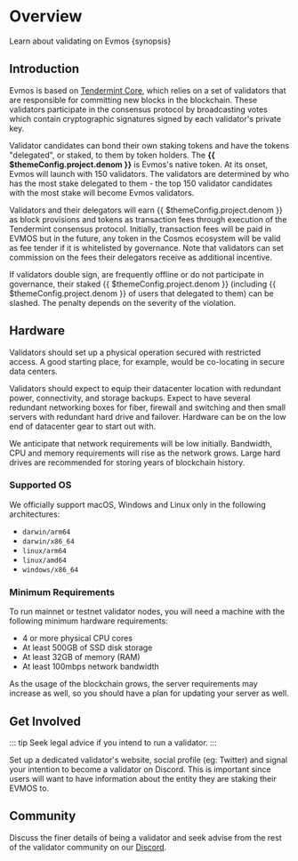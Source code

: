 <!--
order: 1
-->

# Overview

Learn about validating on Evmos {synopsis}

## Introduction

Evmos is based on [Tendermint Core](https://github.com/tendermint/tendermint/blob/master/docs/introduction/what-is-tendermint.md),
which relies on a set of validators that are responsible for committing new blocks in the blockchain.
These validators participate in the consensus protocol by broadcasting votes
which contain cryptographic signatures signed by each validator's private key.

Validator candidates can bond their own staking tokens and have the tokens "delegated", or staked,
to them by token holders.
The **{{ $themeConfig.project.denom }}** is Evmos's native token.
At its onset, Evmos will launch with 150 validators.
The validators are determined by who has the most stake delegated to them -
the top 150 validator candidates with the most stake will become Evmos validators.

Validators and their delegators will earn {{ $themeConfig.project.denom }} as block provisions
and tokens as transaction fees through execution of the Tendermint consensus protocol.
Initially, transaction fees will be paid in EVMOS but in the future,
any token in the Cosmos ecosystem will be valid as fee tender if it is whitelisted by governance.
Note that validators can set commission on the fees their delegators receive as additional incentive.

If validators double sign, are frequently offline or do not participate in governance,
their staked {{ $themeConfig.project.denom }}
(including {{ $themeConfig.project.denom }} of users that delegated to them) can be slashed.
The penalty depends on the severity of the violation.

## Hardware

Validators should set up a physical operation secured with restricted access.
A good starting place, for example, would be co-locating in secure data centers.

Validators should expect to equip their datacenter location with redundant power, connectivity, and storage backups.
Expect to have several redundant networking boxes for fiber, firewall and switching
and then small servers with redundant hard drive and failover.
Hardware can be on the low end of datacenter gear to start out with.

We anticipate that network requirements will be low initially.
Bandwidth, CPU and memory requirements will rise as the network grows.
Large hard drives are recommended for storing years of blockchain history.

### Supported OS

We officially support macOS, Windows and Linux only in the following architectures:

* `darwin/arm64`
* `darwin/x86_64`
* `linux/arm64`
* `linux/amd64`
* `windows/x86_64`

### Minimum Requirements

To run mainnet or testnet validator nodes, you will need a machine with the following minimum hardware requirements:

* 4 or more physical CPU cores
* At least 500GB of SSD disk storage
* At least 32GB of memory (RAM)
* At least 100mbps network bandwidth

As the usage of the blockchain grows, the server requirements may increase as well,
so you should have a plan for updating your server as well.

## Get Involved

::: tip
Seek legal advice if you intend to run a validator.
:::

Set up a dedicated validator's website, social profile (eg: Twitter)
and signal your intention to become a validator on Discord.
This is important since users will want to have information about the entity they are staking their EVMOS to.

## Community

Discuss the finer details of being a validator and seek advise from the rest of the validator community on our [Discord](https://discord.gg/evmos).
